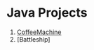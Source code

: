 # Java Projects

1. [CoffeeMachine](https://github.com/DanNimara/JavaProjects/tree/main/CoffeeMachine/machine)
2. [Battleship]
